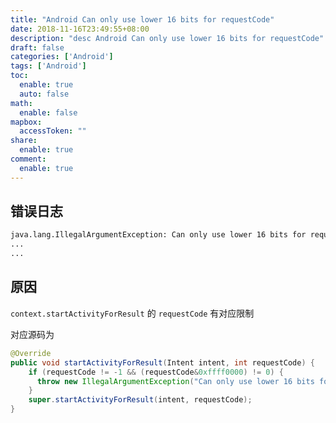 ```yaml
---
title: "Android Can only use lower 16 bits for requestCode"
date: 2018-11-16T23:49:55+08:00
description: "desc Android Can only use lower 16 bits for requestCode"
draft: false
categories: ['Android']
tags: ['Android']
toc:
  enable: true
  auto: false
math:
  enable: false
mapbox:
  accessToken: ""
share:
  enable: true
comment:
  enable: true
---
```


## 错误日志

```sh
java.lang.IllegalArgumentException: Can only use lower 16 bits for requestCode
...
...
```

## 原因

`context.startActivityForResult` 的 `requestCode` 有对应限制

对应源码为

```java
@Override
public void startActivityForResult(Intent intent, int requestCode) {
    if (requestCode != -1 && (requestCode&0xffff0000) != 0) {
      throw new IllegalArgumentException("Can only use lower 16 bits for requestCode");
    }
    super.startActivityForResult(intent, requestCode);
}
```